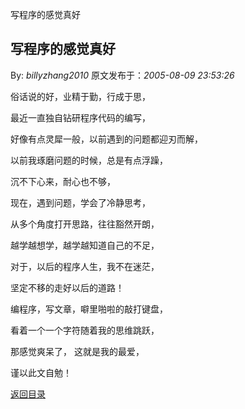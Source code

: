 写程序的感觉真好
## 写程序的感觉真好

By: *billyzhang2010* 原文发布于：*2005-08-09 23:53:26*

俗话说的好，业精于勤，行成于思，

 

最近一直独自钻研程序代码的编写，

 

好像有点灵犀一般，以前遇到的问题都迎刃而解，

 

以前我琢磨问题的时候，总是有点浮躁，

 

沉不下心来，耐心也不够，

 

 

现在，遇到问题，学会了冷静思考，

 

从多个角度打开思路，往往豁然开朗，

 

越学越想学，越学越知道自己的不足，

 

对于，以后的程序人生，我不在迷茫，

 

坚定不移的走好以后的道路！

 

编程序，写文章，噼里啪啦的敲打键盘，

 

看着一个一个字符随着我的思维跳跃，

 

那感觉爽呆了， 这就是我的最爱，

 

谨以此文自勉！

 

 

[返回目录](index.html)
